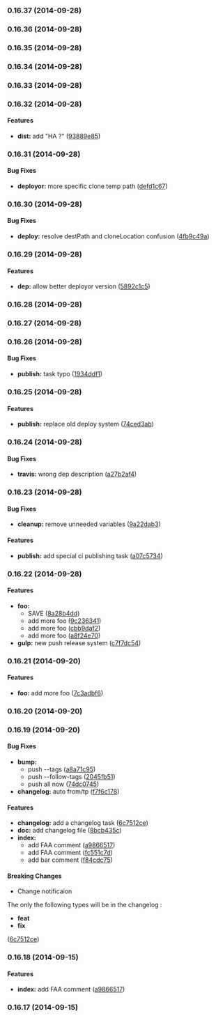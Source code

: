 ### 0.16.37 (2014-09-28)


### 0.16.36 (2014-09-28)


### 0.16.35 (2014-09-28)


### 0.16.34 (2014-09-28)


### 0.16.33 (2014-09-28)


### 0.16.32 (2014-09-28)


#### Features

* **dist:** add "HA ?" ([93889e85](https://github.com/douglasduteil/remote-repo-access-trial/commit/93889e85bf4788243bab478f27ad59c13222a08a))


### 0.16.31 (2014-09-28)


#### Bug Fixes

* **deployor:** more specific clone temp path ([defd1c67](https://github.com/douglasduteil/remote-repo-access-trial/commit/defd1c67621accabd52fbb111907699e8ebd634c))


### 0.16.30 (2014-09-28)


#### Bug Fixes

* **deploy:** resolve destPath and cloneLocation confusion ([4fb9c49a](https://github.com/douglasduteil/remote-repo-access-trial/commit/4fb9c49a5e44a66385f03afd2cf6698b47d2924b))


### 0.16.29 (2014-09-28)


#### Features

* **dep:** allow better deployor version ([5892c1c5](https://github.com/douglasduteil/remote-repo-access-trial/commit/5892c1c5f5eb09aa3d2ba5929a8ee72f1f92003b))


### 0.16.28 (2014-09-28)


### 0.16.27 (2014-09-28)


### 0.16.26 (2014-09-28)


#### Bug Fixes

* **publish:** task typo ([1934ddf1](https://github.com/douglasduteil/remote-repo-access-trial/commit/1934ddf1ef75695cadd7be27b6825221fd5ad862))


### 0.16.25 (2014-09-28)


#### Features

* **publish:** replace old deploy system ([74ced3ab](https://github.com/douglasduteil/remote-repo-access-trial/commit/74ced3abae59a227fc87fcf7d419b4b53e9bc45e))


### 0.16.24 (2014-09-28)


#### Bug Fixes

* **travis:** wrong dep description ([a27b2af4](https://github.com/douglasduteil/remote-repo-access-trial/commit/a27b2af44bc9c0cd6b7f519a5fefcc5432cb72b1))


### 0.16.23 (2014-09-28)


#### Bug Fixes

* **cleanup:** remove unneeded variables ([9a22dab3](https://github.com/douglasduteil/remote-repo-access-trial/commit/9a22dab3f05728d2d0f1ce3093e7a16208992a0e))


#### Features

* **publish:** add special ci publishing task ([a07c5734](https://github.com/douglasduteil/remote-repo-access-trial/commit/a07c573480064619a53d58051da6d160914a04fd))


### 0.16.22 (2014-09-28)


#### Features

* **foo:**
  * SAVE ([8a28b4dd](https://github.com/douglasduteil/remote-repo-access-trial/commit/8a28b4dd2897e5b15ec27da6d231494a56ff289e))
  * add more foo ([9c236341](https://github.com/douglasduteil/remote-repo-access-trial/commit/9c236341f1879d941a284b0f242181fcaf174b6c))
  * add more foo ([cbb9daf2](https://github.com/douglasduteil/remote-repo-access-trial/commit/cbb9daf2c6029530f66b7c87e34f37b3bfdbd82a))
  * add more foo ([a8f24e70](https://github.com/douglasduteil/remote-repo-access-trial/commit/a8f24e702f44fd911fe7c3fcae3161bdc4d9dc5c))
* **gulp:** new push release system ([c7f7dc54](https://github.com/douglasduteil/remote-repo-access-trial/commit/c7f7dc54ea836f242b7ce13e13b34424d182523d))


### 0.16.21 (2014-09-20)


#### Features

* **foo:** add more foo ([7c3adbf6](https://github.com/douglasduteil/remote-repo-access-trial/commit/7c3adbf6f2ecb699bfd604689cd3d047a925107c))


### 0.16.20 (2014-09-20)


### 0.16.19 (2014-09-20)


#### Bug Fixes

* **bump:**
  * push --tags ([a8a71c95](https://github.com/douglasduteil/remote-repo-access-trial/commit/a8a71c95013cf9b0fe665b5267f51467bc83fdce))
  * push --follow-tags ([2045fb51](https://github.com/douglasduteil/remote-repo-access-trial/commit/2045fb51813ff0f6cbb940d4273af336abdfc712))
  * push all now ([74dc0745](https://github.com/douglasduteil/remote-repo-access-trial/commit/74dc0745b3300f659847f4726934447fd6364841))
* **changelog:** auto from/tp ([f7f6c178](https://github.com/douglasduteil/remote-repo-access-trial/commit/f7f6c17870617d846fc46bf05f9612026c28c737))


#### Features

* **changelog:** add a changelog task ([6c7512ce](https://github.com/douglasduteil/remote-repo-access-trial/commit/6c7512cea0d515ee221101c57dd0c53bb3558376))
* **doc:** add changelog file ([8bcb435c](https://github.com/douglasduteil/remote-repo-access-trial/commit/8bcb435caece272f3193603a29247bb82d0f08b8))
* **index:**
  * add FAA comment ([a9866517](https://github.com/douglasduteil/remote-repo-access-trial/commit/a98665178c810c12fd981e9a4dc0b7fdf3712990))
  * add FAA comment ([fc551c7d](https://github.com/douglasduteil/remote-repo-access-trial/commit/fc551c7de0fb2c22cfbc5b0e0356f35118c93e11))
  * add bar comment ([f84cdc75](https://github.com/douglasduteil/remote-repo-access-trial/commit/f84cdc75a216ec5dc5fd920abb9225c37a9a7cdd))


#### Breaking Changes

* Change notificaion

The only the following types will be in the changelog :
 - **feat**
 - **fix**

 ([6c7512ce](https://github.com/douglasduteil/remote-repo-access-trial/commit/6c7512cea0d515ee221101c57dd0c53bb3558376))


### 0.16.18 (2014-09-15)


#### Features

* **index:** add FAA comment ([a9866517](https://github.com/douglasduteil/remote-repo-access-trial/commit/a98665178c810c12fd981e9a4dc0b7fdf3712990))


### 0.16.17 (2014-09-15)


